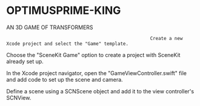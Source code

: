 # OPTIMUSPRIME-KING
AN 3D GAME OF TRANSFORMERS  




 
 
 
 
 
 
 
                                                         Create a new Xcode project and select the "Game" template.

Choose the "SceneKit Game" option to create a project with SceneKit already set up.

In the Xcode project navigator, open the "GameViewController.swift" file and add code to set up the scene and camera.

Define a scene using a SCNScene object and add it to the view controller's SCNView.












                             
